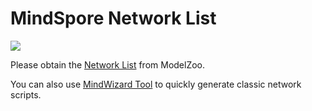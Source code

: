 # MindSpore Network List

<a href="https://gitee.com/mindspore/docs/blob/r1.5/docs/mindspore/note/source_en/network_list_ms.md" target="_blank"><img src="https://gitee.com/mindspore/docs/raw/r1.5/resource/_static/logo_source_en.png"></a>

Please obtain the [Network List](https://gitee.com/mindspore/models/blob/r1.5/README.md#table-of-contents) from ModelZoo.

You can also use [MindWizard Tool](https://gitee.com/mindspore/mindinsight/tree/r1.5/mindinsight/wizard/) to quickly generate classic network scripts.
